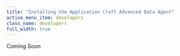 ```yaml
---
title: "Installing the Application Craft Advanced Data Agent"
active_menu_item: developers
class_name: developers
full_width: true
---
```



Coming Soon
